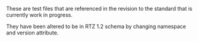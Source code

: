 These are test files that are referenced in the revision to the standard that is currently work in progress.

They have been altered to be in RTZ 1.2 schema by changing namespace and version attribute. 